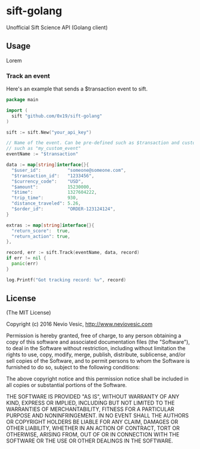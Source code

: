 # sift-golang
Unofficial Sift Science API (Golang client)


## Usage

Lorem

### Track an event

Here's an example that sends a $transaction event to sift.

```go
package main

import (
  sift "github.com/0x19/sift-golang"
)

sift := sift.New("your_api_key")

// Name of the event. Can be pre-defined such as $transaction and custom
// such as "my_custom_event"
eventName := "$transaction"

data := map[string]interface{}{
  "$user_id":          "someone@someone.com",
  "$transaction_id":   "1233456",
  "$currency_code":    "USD",
  "$amount":           15230000,
  "$time":             1327604222,
  "trip_time":         930,
  "distance_traveled": 5.26,
  "$order_id":         "ORDER-123124124",
}

extras := map[string]interface{}{
  "return_score":  true,
  "return_action": true,
},

record, err := sift.Track(eventName, data, record)
if err != nil {
  panic(err)
}

log.Printf("Got tracking record: %v", record)
```




## License

(The MIT License)

Copyright (c) 2016 Nevio Vesic, http://www.neviovesic.com

Permission is hereby granted, free of charge, to any person obtaining a copy
of this software and associated documentation files (the "Software"), to deal
in the Software without restriction, including without limitation the rights
to use, copy, modify, merge, publish, distribute, sublicense, and/or sell
copies of the Software, and to permit persons to whom the Software is
furnished to do so, subject to the following conditions:

The above copyright notice and this permission notice shall be included in all
copies or substantial portions of the Software.

THE SOFTWARE IS PROVIDED "AS IS", WITHOUT WARRANTY OF ANY KIND, EXPRESS OR
IMPLIED, INCLUDING BUT NOT LIMITED TO THE WARRANTIES OF MERCHANTABILITY,
FITNESS FOR A PARTICULAR PURPOSE AND NONINFRINGEMENT. IN NO EVENT SHALL THE
AUTHORS OR COPYRIGHT HOLDERS BE LIABLE FOR ANY CLAIM, DAMAGES OR OTHER
LIABILITY, WHETHER IN AN ACTION OF CONTRACT, TORT OR OTHERWISE, ARISING FROM,
OUT OF OR IN CONNECTION WITH THE SOFTWARE OR THE USE OR OTHER DEALINGS IN THE
SOFTWARE.
